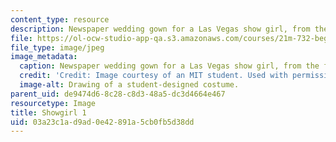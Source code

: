 ```yaml
---
content_type: resource
description: Newspaper wedding gown for a Las Vegas show girl, from the front.
file: https://ol-ocw-studio-app-qa.s3.amazonaws.com/courses/21m-732-beginning-costume-design-and-construction-fall-2008/03a23c1ad9ad0e42891a5cb0fb5d38dd_showgirl1.jpg
file_type: image/jpeg
image_metadata:
  caption: Newspaper wedding gown for a Las Vegas show girl, from the front.
  credit: 'Credit: Image courtesy of an MIT student. Used with permission.'
  image-alt: Drawing of a student-designed costume.
parent_uid: de9474d6-8c28-c8d3-48a5-dc3d4664e467
resourcetype: Image
title: Showgirl 1
uid: 03a23c1a-d9ad-0e42-891a-5cb0fb5d38dd
---
```


